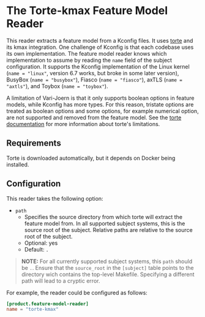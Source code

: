 # The Torte-kmax Feature Model Reader

This reader extracts a feature model from a Kconfig files. It uses
[torte](https://github.com/ekuiter/torte/tree/79a4df3) and its kmax integration. One challenge of Kconfig is that each
codebase uses its own implementation. The feature model reader knows which implementation to assume by reading the
`name` field of the subject configuration. It supports the Kconfig implementation of the Linux kernel
(`name = "linux"`, version 6.7 works, but broke in some later version), BusyBox (`name = "busybox"`),
Fiasco (`name = "fiasco"`), axTLS (`name = "axtls"`), and Toybox (`name = "toybox"`).

A limitation of Vari-Joern is that it only supports boolean options in feature models, while Kconfig has more types.
For this reason, tristate options are treated as boolean options and some options, for example numerical option, are not
supported and removed from the feature model. See the
[torte documentation](https://github.com/ekuiter/torte/tree/79a4df3?tab=readme-ov-file#extraction-transformation-and-analysis)
for more information about torte's limitations.

## Requirements

Torte is downloaded automatically, but it depends on Docker being installed.

## Configuration

This reader takes the following option:

- `path`
    - Specifies the source directory from which torte will extract the feature model from. In all supported subject
      systems, this is the source root of the subject.
      Relative paths are relative to the source root of the subject.
    - Optional: yes
    - Default: `.`
> **NOTE:** For all currently supported subject systems, this `path` should be `.`.
> Ensure that the `source_root` in the `[subject]` table points to the directory wich contains the top-level Makefile.
> Specifying a different path will lead to a cryptic error.

For example, the reader could be configured as follows:

```toml
[product.feature-model-reader]
name = "torte-kmax"
```
